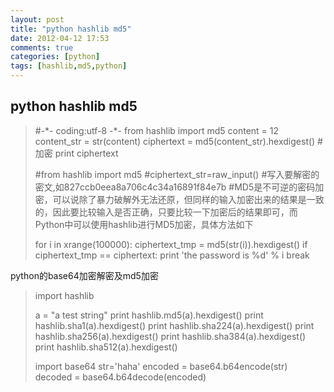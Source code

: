 ```yaml
---
layout: post
title: "python hashlib md5"
date: 2012-04-12 17:53
comments: true
categories: [python]
tags: [hashlib,md5,python]
---
```

## python hashlib md5
<blockquote>#-*- coding:utf-8 -*-
from hashlib import md5
content = 12
content_str = str(content)
ciphertext = md5(content_str).hexdigest() #加密
print ciphertext

#from hashlib import md5
#ciphertext_str=raw_input() #写入要解密的密文,如827ccb0eea8a706c4c34a16891f84e7b
#MD5是不可逆的密码加密，可以说除了暴力破解外无法还原，但同样的输入加密出来的结果是一致的，因此要比较输入是否正确，只要比较一下加密后的结果即可，而Python中可以使用hashlib进行MD5加密，具体方法如下

for i in xrange(100000):
ciphertext_tmp = md5(str(i)).hexdigest()
if ciphertext_tmp == ciphertext:
print 'the password is %d' % i
break</blockquote>
python的base64加密解密及md5加密
<blockquote>import hashlib

a = "a test string"
print hashlib.md5(a).hexdigest()
print hashlib.sha1(a).hexdigest()
print hashlib.sha224(a).hexdigest()
print hashlib.sha256(a).hexdigest()
print hashlib.sha384(a).hexdigest()
print hashlib.sha512(a).hexdigest()

import base64
str='haha'
encoded = base64.b64encode(str)
decoded = base64.b64decode(encoded)</blockquote>
&nbsp;

&nbsp;
